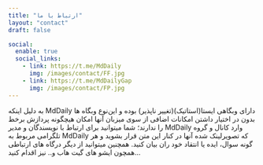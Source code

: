 ```yaml
---
title: "ارتباط با ما"
layout: "contact"
draft: false

social:
  enable: true
  social_links:
    - link: https://t.me/MdDaily
      img: /images/contact/FF.jpg
    - link: https://t.me/MdDailyGap
      img: /images/contact/FP.jpg
---
```


به دلیل اینکه MdDaily دارای وبگاهی ایستا(استاتیک)(تغییر ناپذیر) بوده و این‌نوع وبگاه ها بدون در اختیار داشتن امکانات
اضافی از سوی میزبان آنها امکان هیچگونه پردازش برخط را ندارند؛ شما میتوانید برای ارتباط با نویسندگان و مدیر MdDaily وارد
کانال و گروه تلگرامی مربوط به MdDaily که تصویر‌لینک شده آنها در کنار این متن قرار بشوید و هر گونه سوال، ایده یا انتقاد
خود ران بیان کنید. همچنین میتوانید از دیگر درگاه های ارتباطی همچون ایشو های گیت هاب و.. نیز اقدام کنید...